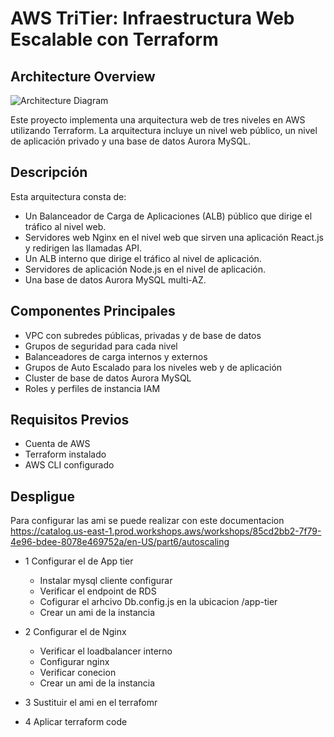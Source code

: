 # AWS TriTier: Infraestructura Web Escalable con Terraform

## Architecture Overview
![Architecture Diagram](https://github.com/aws-samples/aws-three-tier-web-architecture-workshop/blob/main/application-code/web-tier/src/assets/3TierArch.png)


Este proyecto implementa una arquitectura web de tres niveles en AWS utilizando Terraform. La arquitectura incluye un nivel web público, un nivel de aplicación privado y una base de datos Aurora MySQL.

## Descripción

Esta arquitectura consta de:
- Un Balanceador de Carga de Aplicaciones (ALB) público que dirige el tráfico al nivel web.
- Servidores web Nginx en el nivel web que sirven una aplicación React.js y redirigen las llamadas API.
- Un ALB interno que dirige el tráfico al nivel de aplicación.
- Servidores de aplicación Node.js en el nivel de aplicación.
- Una base de datos Aurora MySQL multi-AZ.

## Componentes Principales

- VPC con subredes públicas, privadas y de base de datos
- Grupos de seguridad para cada nivel
- Balanceadores de carga internos y externos
- Grupos de Auto Escalado para los niveles web y de aplicación
- Cluster de base de datos Aurora MySQL
- Roles y perfiles de instancia IAM

## Requisitos Previos

- Cuenta de AWS
- Terraform instalado
- AWS CLI configurado

## Despligue

Para configurar las ami se puede realizar con este documentacion https://catalog.us-east-1.prod.workshops.aws/workshops/85cd2bb2-7f79-4e96-bdee-8078e469752a/en-US/part6/autoscaling

- 1 Configurar el de App tier
    - Instalar mysql cliente configurar 
    - Verificar el endpoint de RDS
    - Cofigurar el arhcivo Db.config.js en la ubicacion /app-tier
    - Crear un ami de la instancia
      
- 2 Configurar el de Nginx
   - Verificar el loadbalancer interno
   - Configurar nginx
   - Verificar conecion
   - Crear un ami de la instancia
     
- 3 Sustituir el ami en el terrafomr
- 4 Aplicar terraform code 
  


